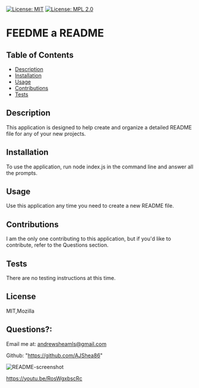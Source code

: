  [![License: MIT](https://img.shields.io/badge/License-MIT-yellow.svg)](https://opensource.org/licenses/MIT)  [![License: MPL 2.0](https://img.shields.io/badge/License-MPL_2.0-brightgreen.svg)](https://opensource.org/licenses/MPL-2.0)  
# FEEDME a README 
## Table of Contents
  * [Description](#description)
  * [Installation](#installation)
  * [Usage](#usage)
  * [Contributions](#contributions)
  * [Tests](#tests)


## Description


This application is designed to help create and organize a detailed README file for any of your new projects.


## Installation


To use the application, run node index.js in the command line and answer all the prompts.


## Usage


Use this application any time you need to create a new README file.


## Contributions


I am the only one contributing to this application, but if you'd like to contribute, refer to the Questions section.


## Tests


There are no testing instructions at this time.


## License


MIT,Mozilla


## Questions?: 


Email me at: andrewsheamls@gmail.com

Github: "https://github.com/AJShea86"


![README-screenshot](https://user-images.githubusercontent.com/97988155/156849003-5f0f6fea-0071-4caa-95d1-1ef2ca4fa4a4.png)

https://youtu.be/RosWgxbscRc
